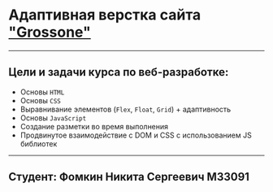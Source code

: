 # Адаптивная верстка сайта ["Grossone"](https://grossone.ru/)
***
## Цели и задачи курса по веб-разработке:
* Основы `HTML`
* Основы `CSS`
* Выравнивание элементов (`Flex`, `Float`, `Grid`) + адаптивность
* Основы `JavaScript`
* Создание разметки во время выполнения
* Продвинутое взаимодействие с DOM и CSS с использованием JS библиотек
***
## Студент: Фомкин Никита Сергеевич M33091


